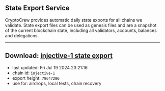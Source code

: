 ## State Export Service
CryptoCrew provides automatic daily state exports for all chains we validate. State export files can be used as genesis files and are a snapshot of the current blockchain state, including all validators, accounts, balances and delegations.

---
**Download: [injective-1 state export](https://dl-eu2.ccvalidators.com/SERVICE/injective/injective-1_export_78647286.json)**
---

- last updated: Fri Jul 19 2024 23:21:16
- chain id: `injective-1`
- export height: `78647286`
- use for: airdrops, local tests, chain recovery
